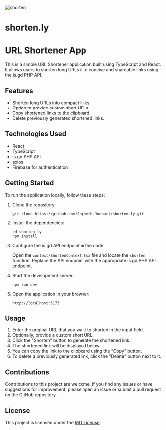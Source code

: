 ![shorten](https://github.com/Japheth-Joepari/shorten.ly/assets/51114866/7ee0da65-d832-4b55-8ae7-a4ce1923d781)
# shorten.ly
# URL Shortener App

This is a simple URL Shortener application built using TypeScript and React. It allows users to shorten long URLs into concise and shareable links using the is.gd PHP API.

## Features

- Shorten long URLs into compact links.
- Option to provide custom short URLs.
- Copy shortened links to the clipboard.
- Delete previously generated shortened links.

## Technologies Used

- React
- TypeScript
- is.gd PHP API
- axios
- Firebase for authentication

## Getting Started

To run the application locally, follow these steps:

1. Clone the repository:

   ```
   git clone https://github.com/Japheth-Joepari/shorten.ly.git
   ```

2. Install the dependencies:

   ```
   cd shorten.ly
   npm install
   ```

3. Configure the is.gd API endpoint in the code:

   Open the `context/ShortenContext.tsx` file and locate the `shorten` function. Replace the API endpoint with the appropriate is.gd PHP API endpoint.

4. Start the development server:

   ```
   npm run dev
   ```

5. Open the application in your browser:

   ```
   http://localhost:5173
   ```

## Usage

1. Enter the original URL that you want to shorten in the input field.
2. Optionally, provide a custom short URL.
3. Click the "Shorten" button to generate the shortened link.
4. The shortened link will be displayed below.
5. You can copy the link to the clipboard using the "Copy" button.
6. To delete a previously generated link, click the "Delete" button next to it.

## Contributions

Contributions to this project are welcome. If you find any issues or have suggestions for improvement, please open an issue or submit a pull request on the GitHub repository.

## License

This project is licensed under the [MIT License](LICENSE).
